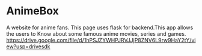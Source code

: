 # AnimeBox
A website for anime fans.
This page uses flask for backend.This app allows the users to Know about some famous anime movies, series and games.
https://drive.google.com/file/d/1hPSJZYWHPJRVJJjP8ZNV6L9rw9HaY2tY/view?usp=drivesdk
